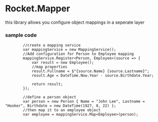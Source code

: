 # Rocket.Mapper
this library allows you configure object mappings in a seperate layer


### sample code

            //create a mapping service
            var mappingService = new MappingService();
            //Add configuration for Person to Employee mapping
            mappingService.Register<Person, Employee>(source => {
                var result = new Employee();
                //map properties
                result.Fullname = $"{source.Name} {source.Lastname}";
                result.Age = DateTime.Now.Year - source.Birthdate.Year;
                
                return result;
            });

            //define a person object
            var person = new Person { Name = "John Lee", Lastname = "Hooker", Birthdate = new DateTime(1927, 8, 22) };
            //then map it to an employee object
            var employee = mappingService.Map<Employee>(person);
